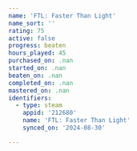 ```yaml
---
name: 'FTL: Faster Than Light'
name_sort: ''
rating: 75
active: false
progress: beaten
hours_played: 45
purchased_on: .nan
started_on: .nan
beaten_on: .nan
completed_on: .nan
mastered_on: .nan
identifiers:
  - type: steam
    appid: '212680'
    name: 'FTL: Faster Than Light'
    synced_on: '2024-08-30'

---
```

